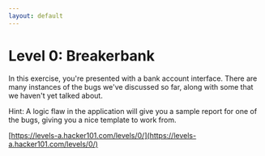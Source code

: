 ```yaml
---
layout: default
---
```


Level 0: Breakerbank
====================

In this exercise, you're presented with a bank account interface. There are many instances of the bugs we've discussed so far, along with some that we haven't yet talked about.

Hint: A logic flaw in the application will give you a sample report for one of the bugs, giving you a nice template to work from.

[https://levels-a.hacker101.com/levels/0/](https://levels-a.hacker101.com/levels/0/)
